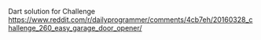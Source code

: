 Dart solution for Challenge https://www.reddit.com/r/dailyprogrammer/comments/4cb7eh/20160328_challenge_260_easy_garage_door_opener/
